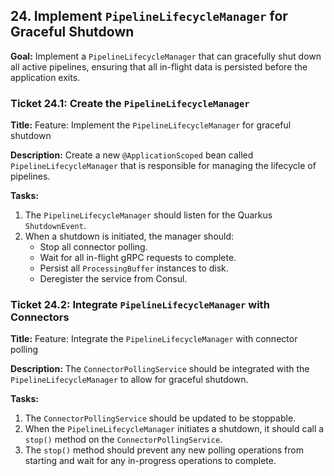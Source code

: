 ## 24. Implement `PipelineLifecycleManager` for Graceful Shutdown

**Goal:** Implement a `PipelineLifecycleManager` that can gracefully shut down all active pipelines, ensuring that all in-flight data is persisted before the application exits.

### Ticket 24.1: Create the `PipelineLifecycleManager`

**Title:** Feature: Implement the `PipelineLifecycleManager` for graceful shutdown

**Description:**
Create a new `@ApplicationScoped` bean called `PipelineLifecycleManager` that is responsible for managing the lifecycle of pipelines.

**Tasks:**
1.  The `PipelineLifecycleManager` should listen for the Quarkus `ShutdownEvent`.
2.  When a shutdown is initiated, the manager should:
    *   Stop all connector polling.
    *   Wait for all in-flight gRPC requests to complete.
    *   Persist all `ProcessingBuffer` instances to disk.
    *   Deregister the service from Consul.

### Ticket 24.2: Integrate `PipelineLifecycleManager` with Connectors

**Title:** Feature: Integrate the `PipelineLifecycleManager` with connector polling

**Description:**
The `ConnectorPollingService` should be integrated with the `PipelineLifecycleManager` to allow for graceful shutdown.

**Tasks:**
1.  The `ConnectorPollingService` should be updated to be stoppable.
2.  When the `PipelineLifecycleManager` initiates a shutdown, it should call a `stop()` method on the `ConnectorPollingService`.
3.  The `stop()` method should prevent any new polling operations from starting and wait for any in-progress operations to complete.
